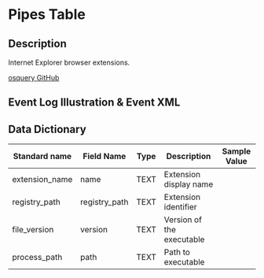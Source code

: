 # Pipes Table

## Description

Internet Explorer browser extensions.

[osquery GitHub](https://github.com/facebook/osquery/blob/master/specs/windows/ie_extensions.table)

## Event Log Illustration & Event XML

## Data Dictionary

|	Standard name	|	Field Name	|	Type	|	Description	|	Sample Value	|
|	----------------	|	----------------	|	----------------	|	----------------	|	----------------	|
|	extension_name	|	name	|	TEXT	|	Extension display name	|		|
|	registry_path	|	registry_path	|	TEXT	|	Extension identifier	|		|
|	file_version	|	version	|	TEXT	|	Version of the executable	|		|
|	process_path	|	path	|	TEXT	|	Path to executable	|		|